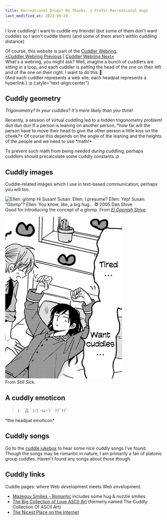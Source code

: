 ```yaml
---
title: Recreational Drugs? No Thanks, I Prefer Recreational Hugs
last_modified_at: 2023-09-29
---
```

I love cuddling! I want to cuddle my friends! (but some of them don't want cuddles so I won't cuddle them) (and some of them aren't within cuddling distance)

Of course, this website is part of the [Cuddler Webring](https://cuddler-webring.netlify.app/).  
[«Cuddler Webring Previous](https://cuddler-webring.netlify.app/mincerafter42/previous) \| [Cuddler Webring Next»](https://cuddler-webring.netlify.app/mincerafter42/next)  
What's a webring, you might ask? Well, imagine a bunch of cuddlers are sitting in a loop, and each cuddler is patting the head of the one on their left and of the one on their right.
I want to do this 🥺  
(And each cuddler represents a web site; each headpat represents a hyperlink.) :p
{:style="text-align:center"}

## Cuddly geometry
<i>Trigonometry? In your cuddles? It's more likely than you think!</i>

<p markdown=1><time datetime="2022-04-28">Recently</time>, a session of virtual cuddling led to a hidden trigonometry problem! dun dun dun  
If a person is leaning on another person, *how far will the person have to move their head to give the other person a little kiss on the cheek?*
Of course this depends on the angle of the leaning and the heights of the people and we need to use *math!*</p>

To prevent such math from being needed *during* cuddling, perhaps cuddlers should precalculate some cuddly constants :p

## Cuddly images
Cuddle-related images which I use in text-based communication; perhaps you will too.

![Ellen: *glomp* Hi Susan!
Susan: Ellen, I presume?
Ellen: Yep!
Susan: "Glomp"?
Ellen: You know, like, a big hug...
© 2005 Dan Shive](/assets/glomp.png)  
Good for introducing the concept of a glomp. From <i>[El Goonish Shive](https://www.egscomics.com/comic/2005-03-30)</i>.

![Tired... Want cuddles...](/assets/cuddles.png)  
From <i>Still Sick</i>.

## A cuddly emoticon

<blockquote>(　´Д｀)ﾉ(´･ω･`)　ﾅﾃﾞﾅﾃﾞ</blockquote>
*the headpat emoticon*

## Cuddly songs
<a name="a-cup-of-coffee-a-sandwich-and-you"></a>
<a name="cuddle-up-a-little-closer"></a>
Go to the [cuddle jukebox](jukebox) to hear some nice cuddly songs I've found.  
Though the songs may be romantic in nature, I am primarily a fan of platonic group cuddles. Haven't found any songs about those though.

## Cuddly links
Cuddle pages: where Web *de*velopment meets Web *en*velopment.

- [Mazeguy Smilies - Romantic](http://www.mazeguy.net/romantic.html) includes some hug & nuzzle smilies
- [The Big Collection of Love ASCII Art](http://loveascii.com) (formerly named The Cuddly Collection Of ASCII Art)
- [The Nicest Place on the Internet](https://thenicestplace.net/)
